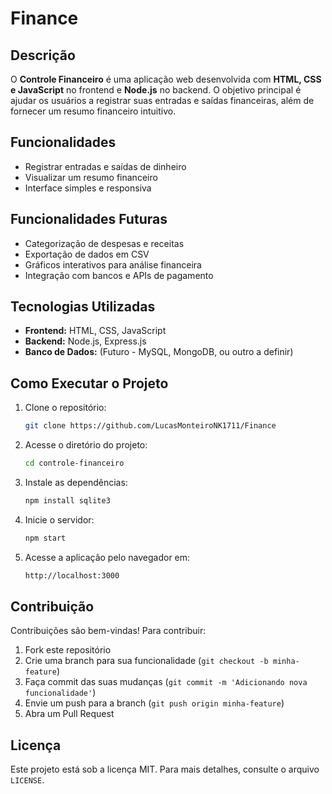 # Finance

## Descrição
O **Controle Financeiro** é uma aplicação web desenvolvida com **HTML, CSS e JavaScript** no frontend e **Node.js** no backend. O objetivo principal é ajudar os usuários a registrar suas entradas e saídas financeiras, além de fornecer um resumo financeiro intuitivo.

## Funcionalidades
- Registrar entradas e saídas de dinheiro
- Visualizar um resumo financeiro
- Interface simples e responsiva

## Funcionalidades Futuras
- Categorização de despesas e receitas
- Exportação de dados em CSV
- Gráficos interativos para análise financeira
- Integração com bancos e APIs de pagamento

## Tecnologias Utilizadas
- **Frontend:** HTML, CSS, JavaScript
- **Backend:** Node.js, Express.js
- **Banco de Dados:** (Futuro - MySQL, MongoDB, ou outro a definir)

## Como Executar o Projeto
1. Clone o repositório:
   ```sh
   git clone https://github.com/LucasMonteiroNK1711/Finance
   ```
2. Acesse o diretório do projeto:
   ```sh
   cd controle-financeiro
   ```
3. Instale as dependências:
   ```sh
   npm install sqlite3
   ```
4. Inicie o servidor:
   ```sh
   npm start
   ```
5. Acesse a aplicação pelo navegador em:
   ```sh
   http://localhost:3000
   ```

## Contribuição
Contribuições são bem-vindas! Para contribuir:
1. Fork este repositório
2. Crie uma branch para sua funcionalidade (`git checkout -b minha-feature`)
3. Faça commit das suas mudanças (`git commit -m 'Adicionando nova funcionalidade'`)
4. Envie um push para a branch (`git push origin minha-feature`)
5. Abra um Pull Request

## Licença
Este projeto está sob a licença MIT. Para mais detalhes, consulte o arquivo `LICENSE`.


